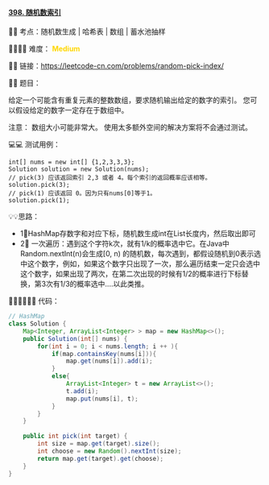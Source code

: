 #### [398. 随机数索引](https://leetcode-cn.com/problems/random-pick-index/)

🔑🔑 考点：随机数生成 | 哈希表 | 数组 | 蓄水池抽样

🚴‍♀️🚴‍♀️ 难度： <span style = "color:gold; font-weight:bold">Medium</span>

🔗🔗 链接：https://leetcode-cn.com/problems/random-pick-index/

📖📖 题目：

给定一个可能含有重复元素的整数数组，要求随机输出给定的数字的索引。 您可以假设给定的数字一定存在于数组中。

注意：
数组大小可能非常大。 使用太多额外空间的解决方案将不会通过测试。

💻💻 测试用例：

```
int[] nums = new int[] {1,2,3,3,3};
Solution solution = new Solution(nums);
// pick(3) 应该返回索引 2,3 或者 4。每个索引的返回概率应该相等。
solution.pick(3);
// pick(1) 应该返回 0。因为只有nums[0]等于1。
solution.pick(1);
```

💡💡思路：

- 1⃣️HashMap存数字和对应下标，随机数生成int在List长度内，然后取出即可
- 2⃣️ 一次遍历：遇到这个字符k次，就有1/k的概率选中它。在Java中Random.nextInt(n)会生成[0, n) 的随机数，每次遇到，都假设随机到0表示选中这个数字，例如，如果这个数字只出现了一次，那么遍历结束一定只会选中这个数字，如果出现了两次，在第二次出现的时候有1/2的概率进行下标替换，第3次有1/3的概率选中....以此类推。

👩🏻‍💻🧑🏻‍💻 代码：

```Java
// HashMap
class Solution {
    Map<Integer, ArrayList<Integer> > map = new HashMap<>();
    public Solution(int[] nums) {
        for(int i = 0; i < nums.length; i ++ ){
            if(map.containsKey(nums[i])){
                map.get(nums[i]).add(i);
            }
            else{
                ArrayList<Integer> t = new ArrayList<>();
                t.add(i);
                map.put(nums[i], t);
            }
        }
    }
    
    public int pick(int target) {
        int size = map.get(target).size();
        int choose = new Random().nextInt(size);
        return map.get(target).get(choose);
    }
}

```









